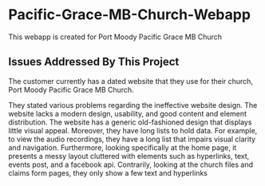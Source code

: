 # Pacific-Grace-MB-Church-Webapp
This webapp is created for Port Moody Pacific Grace MB Church

## Issues Addressed By This Project
The customer currently has a dated website that they use for their church, Port Moody Pacific Grace MB Church.

They stated various problems regarding the ineffective website design. The website lacks a modern design, usability, and good content and element distribution. The website has a generic old-fashioned design that displays little visual appeal. Moreover, they have long lists to hold data. For example, to view the audio recordings, they have a long list that impairs visual clarity and navigation. Furthermore, looking specifically at the home page, it presents a messy layout cluttered with elements such as hyperlinks, text, events post, and a facebook api. Contrarily, looking at the church files and claims form pages, they only show a few text and hyperlinks
